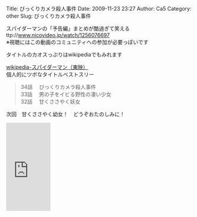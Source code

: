 Title: びっくりカメラ殺人事件
Date: 2009-11-23 23:27
Author: Ca5
Category: other
Slug: びっくりカメラ殺人事件

スパイダーマンの「予告編」まとめが酷過ぎて笑える  
ttp://www.nicovideo.jp/watch/1256076697  
※視聴にはこの動画のコミュニティへの参加が必要っぽいです

<!--more-->  
タイトルのカオスっぷりはwikipediaでもみれます  

[wikipedia-スパイダーマン（東映）](http://ja.wikipedia.org/wiki/%E3%82%B9%E3%83%91%E3%82%A4%E3%83%80%E3%83%BC%E3%83%9E%E3%83%B3_(%E6%9D%B1%E6%98%A0))  
個人的にツボなタイトルベストスリー

> 34話 　びっくりカメラ殺人事件  
>  33話 　男の子をイビる野性の凄い少女  
>  32話 　甘くささやく妖女

次回　甘くささやく幼女！　どうぞおたのしみに！  
  
  

<iframe src="http://rcm-jp.amazon.co.jp/e/cm?lt1=_blank&amp;bc1=000000&amp;IS2=1&amp;bg1=FFFFFF&amp;fc1=000000&amp;lc1=0000FF&amp;t=cain03-22&amp;o=9&amp;p=8&amp;l=as1&amp;m=amazon&amp;f=ifr&amp;md=1X69VDGQCMF7Z30FM082&amp;asins=B00069BPDQ" style="width:120px;height:240px;" scrolling="no" marginwidth="0" marginheight="0" frameborder="0"></iframe>
